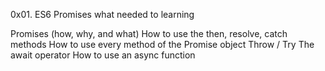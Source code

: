 0x01. ES6 Promises
what needed to learning

Promises (how, why, and what)
How to use the then, resolve, catch methods
How to use every method of the Promise object
Throw / Try
The await operator
How to use an async function

